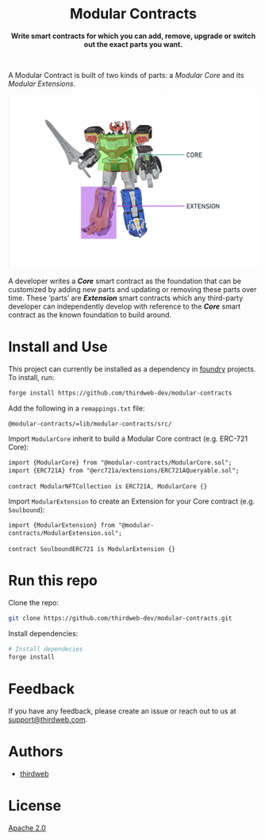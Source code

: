 <p align="center">
<br />
<a href="https://thirdweb.com"><img src="https://github.com/thirdweb-dev/typescript-sdk/blob/main/logo.svg?raw=true" width="200" alt=""/></a>
<br />
</p>
<h1 align="center">Modular Contracts</h1>
<p align="center"><strong>Write smart contracts for which you can add, remove, upgrade or switch out the exact parts you want.</strong></p>
<br />

A Modular Contract is built of two kinds of parts: a _Modular Core_ and its _Modular Extensions_.

![modular-contracts-analogy](./assets/readme-hero-image.png)

A developer writes a **_Core_** smart contract as the foundation that can be customized by adding new parts and updating or removing these parts over time. These ‘parts’ are **_Extension_** smart contracts which any third-party developer can independently develop with reference to the **_Core_** smart contract as the known foundation to build around.

# Install and Use

This project can currently be installed as a dependency in [foundry](https://book.getfoundry.sh/) projects. To install, run:

```bash
forge install https://github.com/thirdweb-dev/modular-contracts
```

Add the following in a `remappings.txt` file:

```
@modular-contracts/=lib/modular-contracts/src/
```

Import `ModularCore` inherit to build a Modular Core contract (e.g. ERC-721 Core):

```solidity
import {ModularCore} from "@modular-contracts/ModularCore.sol";
import {ERC721A} from "@erc721a/extensions/ERC721AQueryable.sol";

contract ModularNFTCollection is ERC721A, ModularCore {}
```

Import `ModularExtension` to create an Extension for your Core contract (e.g. `Soulbound`):

```solidity
import {ModularExtension} from "@modular-contracts/ModularExtension.sol";

contract SoulboundERC721 is ModularExtension {}
```

# Run this repo

Clone the repo:

```bash
git clone https://github.com/thirdweb-dev/modular-contracts.git
```

Install dependencies:

```bash
# Install dependecies
forge install
```

<!-- From within `/contracts`, run benchmark comparison tests:

```bash
# create a wallet for the benchmark (make sure there's enough gas funds)
cast wallet import testnet -i

# deploy the benchmark contracts and perform the tests
forge script script/benchmark-ext/erc721/BenchmarkERC721.s.sol --rpc-url "https://sepolia.rpc.thirdweb.com" --account testnet [--broadcast]
```

From within `/contracts`, run gas snapshot:

```bash
forge snapshot --isolate --mp 'test/benchmark/*'
``` -->

# Feedback

If you have any feedback, please create an issue or reach out to us at support@thirdweb.com.

# Authors

- [thirdweb](https://thirdweb.com)

# License

[Apache 2.0](https://www.apache.org/licenses/LICENSE-2.0.txt)
